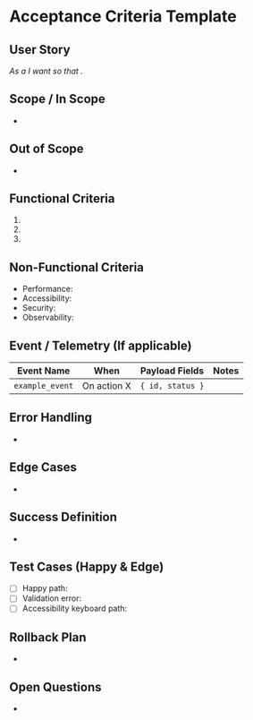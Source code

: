 # Acceptance Criteria Template

## User Story

_As a <role> I want <capability> so that <benefit>._

## Scope / In Scope

-

## Out of Scope

-

## Functional Criteria

1.
2.
3.

## Non-Functional Criteria

- Performance:
- Accessibility:
- Security:
- Observability:

## Event / Telemetry (If applicable)

| Event Name      | When        | Payload Fields   | Notes |
| --------------- | ----------- | ---------------- | ----- |
| `example_event` | On action X | `{ id, status }` |

## Error Handling

-

## Edge Cases

-

## Success Definition

-

## Test Cases (Happy & Edge)

- [ ] Happy path:
- [ ] Validation error:
- [ ] Accessibility keyboard path:

## Rollback Plan

-

## Open Questions

-
